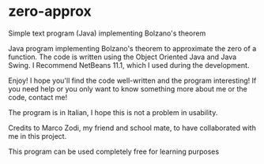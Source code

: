 # zero-approx
Simple text program (Java) implementing Bolzano's theorem

Java program implementing Bolzano's theorem to approximate the zero of a function. 
The code is written using the Object Oriented Java and Java Swing.
I Recommend NetBeans 11.1, which I used during the development. 

Enjoy! I hope you'll find the code well-written and the program interesting! 
If you need help or you only want to know something more about me or the code, contact me!

The program is in Italian, I hope this is not a problem in usability.

Credits to Marco Zodi, my friend and school mate, to have collaborated with me in this project.

This program can be used completely free for learning purposes
